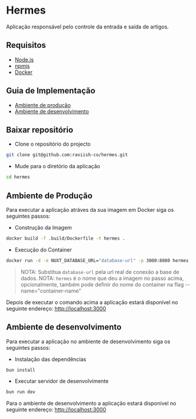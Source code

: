 # Hermes

Aplicação responsável pelo controle da entrada e saída de artigos.

## Requisitos

- [Node.js](https://nodejs.org)
- [npmjs](https://npmjs.com/)
- [Docker](https:www.docker.com)

## Guia de Implementação

- [Ambiente de produção](#ambiente-de-produção)
- [Ambiente de desenvolvimento](#ambiente-de-desenvolvimento)

## Baixar repositório

- Clone o repositório do projecto

```bash
git clone git@github.com:raviish-co/hermes.git
```

- Mude para o diretório da aplicação

```bash
cd hermes
```

## Ambiente de Produção

Para executar a aplicação atráves da sua imagem em Docker siga os seguintes passos:

- Construção da Imagem

```bash
docker build -f .build/Dockerfile -t hermes .
```

- Execução do Container

```bash
docker run -d -e NUXT_DATABASE_URL="database-url" -p 3000:8080 hermes
```

> NOTA: Substitua `database-url` pela url real de conexão a base de dados.
> NOTA: `hermes` é o nome que deu a imagem no passo acima, opcionalmente, também pode definir do nome do container na flag --name="container-name"

Depois de executar o comando acima a aplicação estará disponível no seguinte endereço: <http://localhost:3000>

## Ambiente de desenvolvimento

Para executar a aplicação no ambiente de desenvolvimento siga os seguintes passos:

- Instalação das dependências

```bash
bun install
```

- Executar servidor de desenvolvimente

```bash
bun run dev
```

Para o ambiente de desenvolvimento a aplicação estará disponível no seguinte endereço: <http://localhost:3000>

